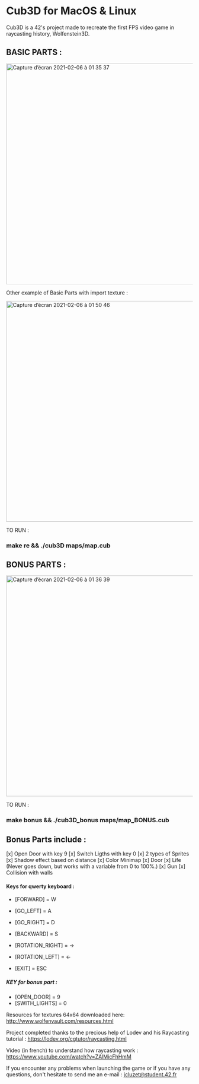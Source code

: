 # Cub3D for MacOS & Linux

Cub3D is a 42's project made to recreate the first FPS video game in raycasting history, Wolfenstein3D.

## BASIC PARTS : 

<img width="595" alt="Capture d’écran 2021-02-06 à 01 35 37" src="https://user-images.githubusercontent.com/55356071/107102932-34d9e400-681c-11eb-8725-83c48bcec282.png">

Other example of Basic Parts with import texture :

<img width="595" alt="Capture d’écran 2021-02-06 à 01 50 46" src="https://user-images.githubusercontent.com/55356071/107103396-c8f87b00-681d-11eb-8778-12f80834caee.png">
 
 TO RUN : 
 ###     make re && ./cub3D maps/map.cub

## BONUS PARTS :

<img width="595" alt="Capture d’écran 2021-02-06 à 01 36 39" src="https://user-images.githubusercontent.com/55356071/107102984-5dfa7480-681c-11eb-8925-040797c889bc.png">
 
 TO RUN : 
 ###     make bonus && ./cub3D_bonus maps/map_BONUS.cub

## Bonus Parts include :

[x] Open Door with key 9
[x] Switch Ligths with key 0
[x] 2 types of Sprites
[x] Shadow effect based on distance
[x] Color Minimap
[x] Door
[x] Life (Never goes down, but works with a variable from 0 to 100%.)
[x] Gun 
[x] Collision with walls

#### Keys for qwerty keyboard : 

 - [FORWARD]  =  W
 - [GO_LEFT]  =  A
 - [GO_RIGHT] =  D
 - [BACKWARD] =  S
 
 - [ROTATION_RIGHT]  =  →
 - [ROTATION_LEFT]   =  ←
 - [EXIT]            =  ESC
 
##### KEY for bonus part :

 - [OPEN_DOOR]     =  9
 - [SWITH_LIGHTS]  =  0

Resources for textures 64x64 downloaded here: http://www.wolfenvault.com/resources.html

Project completed thanks to the precious help of Lodev and his Raycasting tutorial : https://lodev.org/cgtutor/raycasting.html

Video (in french) to understand how raycasting work : https://www.youtube.com/watch?v=ZAlMicFhHmM

If you encounter any problems when launching the game or if you have any questions, don't hesitate to send me an e-mail : jcluzet@student.42.fr
